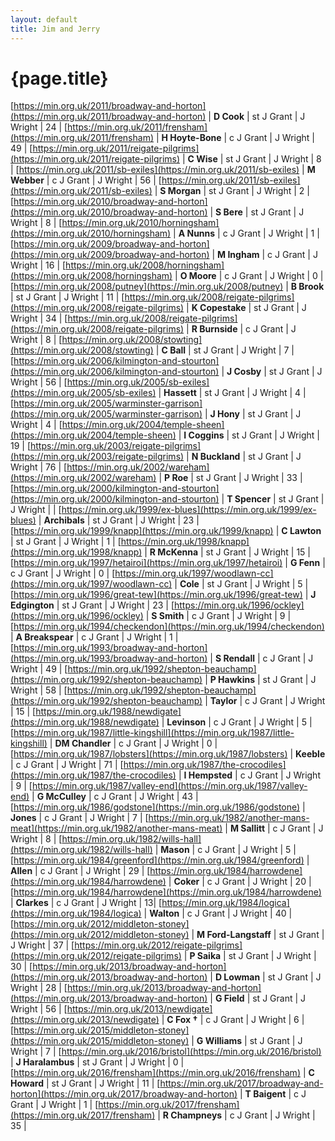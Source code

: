 ```yaml
---
layout: default
title: Jim and Jerry
---
```


# {page.title}


[https://min.org.uk/2011/broadway-and-horton](https://min.org.uk/2011/broadway-and-horton) | **D Cook** | st J Grant | J Wright | 24 |
[https://min.org.uk/2011/frensham](https://min.org.uk/2011/frensham) | **H Hoyte-Bone** | c J Grant | J Wright | 49 |
[https://min.org.uk/2011/reigate-pilgrims](https://min.org.uk/2011/reigate-pilgrims) | **C Wise** | st J Grant | J Wright | 8 |
[https://min.org.uk/2011/sb-exiles](https://min.org.uk/2011/sb-exiles) | **M Webber** | c J Grant | J Wright | 56 |
[https://min.org.uk/2011/sb-exiles](https://min.org.uk/2011/sb-exiles) | **S Morgan** | st J Grant | J Wright | 2 |
[https://min.org.uk/2010/broadway-and-horton](https://min.org.uk/2010/broadway-and-horton) | **S Bere** | st J Grant | J Wright | 8 |
[https://min.org.uk/2010/horningsham](https://min.org.uk/2010/horningsham) | **A Nunns** | c J Grant | J Wright | 1 |
[https://min.org.uk/2009/broadway-and-horton](https://min.org.uk/2009/broadway-and-horton) | **M Ingham** | c J Grant | J Wright | 16 |
[https://min.org.uk/2008/horningsham](https://min.org.uk/2008/horningsham) | **O Moore** | c J Grant | J Wright  | 0 |
[https://min.org.uk/2008/putney](https://min.org.uk/2008/putney) | **B Brook** | st J Grant | J Wright  | 11 |
[https://min.org.uk/2008/reigate-pilgrims](https://min.org.uk/2008/reigate-pilgrims) | **K Copestake** | st J Grant | J Wright | 34 |
[https://min.org.uk/2008/reigate-pilgrims](https://min.org.uk/2008/reigate-pilgrims) | **R Burnside** | c J Grant | J Wright | 8 |
[https://min.org.uk/2008/stowting](https://min.org.uk/2008/stowting) | **C Ball** | st J Grant | J Wright | 7 |
[https://min.org.uk/2006/kilmington-and-stourton](https://min.org.uk/2006/kilmington-and-stourton) | **J Cosby** | st J Grant | J Wright | 56 |
[https://min.org.uk/2005/sb-exiles](https://min.org.uk/2005/sb-exiles) | **Hassett** | st J Grant | J Wright | 4 |
[https://min.org.uk/2005/warminster-garrison](https://min.org.uk/2005/warminster-garrison) | **J Hony** | st J Grant | J Wright | 4 |
[https://min.org.uk/2004/temple-sheen](https://min.org.uk/2004/temple-sheen) | **I Coggins** | st J Grant | J Wright | 19 |
[https://min.org.uk/2003/reigate-pilgrims](https://min.org.uk/2003/reigate-pilgrims) | **N Buckland** | st J Grant | J Wright | 76 |
[https://min.org.uk/2002/wareham](https://min.org.uk/2002/wareham) | **P Roe** | st J Grant | J Wright | 33 |
[https://min.org.uk/2000/kilmington-and-stourton](https://min.org.uk/2000/kilmington-and-stourton) | **T Spencer** | st J Grant | J Wright |  |
[https://min.org.uk/1999/ex-blues](https://min.org.uk/1999/ex-blues) | **Archibals** | st J Grant | J Wright | 23 |
[https://min.org.uk/1999/knapp](https://min.org.uk/1999/knapp) | **C Lawton** | st J Grant | J Wright | 1 |
[https://min.org.uk/1998/knapp](https://min.org.uk/1998/knapp) | **R McKenna** | st J Grant | J Wright | 15 |
[https://min.org.uk/1997/hetairoi](https://min.org.uk/1997/hetairoi) | **G Fenn** | c J Grant | J Wright | 0 |
[https://min.org.uk/1997/woodlawn-cc](https://min.org.uk/1997/woodlawn-cc) | **Cole** | st J Grant | J Wright | 5 |
[https://min.org.uk/1996/great-tew](https://min.org.uk/1996/great-tew) | **J Edgington** | st J Grant | J Wright | 23 |
[https://min.org.uk/1996/ockley](https://min.org.uk/1996/ockley) | **S Smith** | c J Grant | J Wright | 9 |
[https://min.org.uk/1994/checkendon](https://min.org.uk/1994/checkendon) | **A Breakspear** | c J Grant | J Wright | 1 |
[https://min.org.uk/1993/broadway-and-horton](https://min.org.uk/1993/broadway-and-horton) | **S Rendall** | c J Grant | J Wright | 49 |
[https://min.org.uk/1992/shepton-beauchamp](https://min.org.uk/1992/shepton-beauchamp) | **P Hawkins** | st J Grant | J Wright | 58 |
[https://min.org.uk/1992/shepton-beauchamp](https://min.org.uk/1992/shepton-beauchamp) | **Taylor** | c J Grant | J Wright | 15 |
[https://min.org.uk/1988/newdigate](https://min.org.uk/1988/newdigate) | **Levinson** | c J Grant | J Wright | 5 |
[https://min.org.uk/1987/little-kingshill](https://min.org.uk/1987/little-kingshill) | **DM Chandler** | c J Grant | J Wright | 0 |
[https://min.org.uk/1987/lobsters](https://min.org.uk/1987/lobsters) | **Keeble** | c J Grant | J Wright | 71 |
[https://min.org.uk/1987/the-crocodiles](https://min.org.uk/1987/the-crocodiles) | **I Hempsted** | c J Grant | J Wright | 9 |
[https://min.org.uk/1987/valley-end](https://min.org.uk/1987/valley-end) | **G McCulley** | c J Grant | J Wright | 43 |
[https://min.org.uk/1986/godstone](https://min.org.uk/1986/godstone) | **Jones** | c J Grant | J Wright | 7 |
[https://min.org.uk/1982/another-mans-meat](https://min.org.uk/1982/another-mans-meat) | **M Sallitt** | c J Grant | J Wright | 8 |
[https://min.org.uk/1982/wills-hall](https://min.org.uk/1982/wills-hall) | **Mason** | c J Grant | J Wright | 5 |
[https://min.org.uk/1984/greenford](https://min.org.uk/1984/greenford) | **Allen** | c J Grant | J Wright | 29 |
[https://min.org.uk/1984/harrowdene](https://min.org.uk/1984/harrowdene) | **Coker** | c J Grant | J Wright | 20 |
[https://min.org.uk/1984/harrowdene](https://min.org.uk/1984/harrowdene) | **Clarkes** | c J Grant | J Wright | 13|
[https://min.org.uk/1984/logica](https://min.org.uk/1984/logica) | **Walton** | c J Grant | J Wright | 40 |
[https://min.org.uk/2012/middleton-stoney](https://min.org.uk/2012/middleton-stoney) | **M Ford-Langstaff** | st J Grant | J Wright | 37 |
[https://min.org.uk/2012/reigate-pilgrims](https://min.org.uk/2012/reigate-pilgrims) | **P Saika** | st J Grant | J Wright | 30 |
[https://min.org.uk/2013/broadway-and-horton](https://min.org.uk/2013/broadway-and-horton) | **D Lowman** | st J Grant | J Wright | 28 |
[https://min.org.uk/2013/broadway-and-horton](https://min.org.uk/2013/broadway-and-horton) | **G Field** | st J Grant | J Wright | 56 |
[https://min.org.uk/2013/newdigate](https://min.org.uk/2013/newdigate) | **C Fox &#8224;** | c J Grant | J Wright | 6 |
[https://min.org.uk/2015/middleton-stoney](https://min.org.uk/2015/middleton-stoney) | **G Williams** | st J Grant | J Wright | 7 |
[https://min.org.uk/2016/bristol](https://min.org.uk/2016/bristol) | **J Haralambus** | st J Grant | J Wright | 0 |
[https://min.org.uk/2016/frensham](https://min.org.uk/2016/frensham) | **C Howard** | st J Grant | J Wright | 11 |
[https://min.org.uk/2017/broadway-and-horton](https://min.org.uk/2017/broadway-and-horton) | **T Baigent** | c J Grant | J Wright | 1 |
[https://min.org.uk/2017/frensham](https://min.org.uk/2017/frensham) | **R Champneys** | c J Grant | J Wright | 35 |
